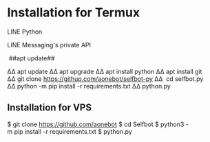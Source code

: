 # Installation for Termux #

LINE Python

LINE Messaging's private API


 ##apt update##


∆∆ apt update
∆∆ apt upgrade
∆∆ apt install python
∆∆ apt install git
∆∆ git clone https://githup.com/aonebot/selfbot-py
∆∆  ​cd​ selfbot.py
∆∆ python -m pip install -r requirements.txt
∆∆ python.py 

## Installation for VPS ##

​$ git clone https://github.com/aonebot
$ ​cd​ Selfbot
$ python3 -m pip install -r requirements.txt
$ python.py
